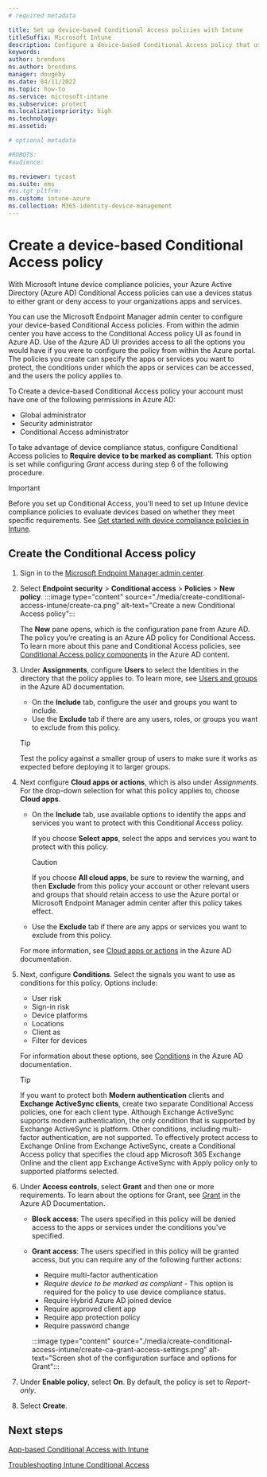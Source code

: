 ```yaml
---
# required metadata

title: Set up device-based Conditional Access policies with Intune
titleSuffix: Microsoft Intune
description: Configure a device-based Conditional Access policy that uses device status from a Microsoft Intune device compliance policies.
keywords:
author: brenduns
ms.author: brenduns
manager: dougeby
ms.date: 04/11/2022
ms.topic: how-to
ms.service: microsoft-intune
ms.subservice: protect
ms.localizationpriority: high
ms.technology:
ms.assetid: 

# optional metadata

#ROBOTS:
#audience:

ms.reviewer: tycast
ms.suite: ems
#ms.tgt_pltfrm:
ms.custom: intune-azure
ms.collection: M365-identity-device-management
---
```


# Create a device-based Conditional Access policy

With Microsoft Intune device compliance policies, your Azure Active Directory (Azure AD) Conditional Access policies can use a devices status to either grant or deny access to your organizations apps and services.

You can use the Microsoft Endpoint Manager admin center to configure your device-based Conditional Access policies. From within the admin center you have access to the Conditional Access policy UI as found in Azure AD. Use of the Azure AD UI provides access to all the options you would have if you were to configure the policy from within the Azure portal. The policies you create can specify the apps or services you want to protect, the conditions under which the apps or services can be accessed, and the users the policy applies to.

To Create a device-based Conditional Access policy your account must have one of the following permissions in Azure AD:

- Global administrator
- Security administrator
- Conditional Access administrator

To take advantage of device compliance status, configure Conditional Access policies to **Require device to be marked as compliant**. This option is set while configuring *Grant* access during step 6 of the following procedure.

> [!IMPORTANT]
> Before you set up Conditional Access, you'll need to set up Intune device compliance policies to evaluate devices based on whether they meet specific requirements. See [Get started with device compliance policies in Intune](device-compliance-get-started.md).

## Create the Conditional Access policy

1. Sign in to the [Microsoft Endpoint Manager admin center](https://go.microsoft.com/fwlink/?linkid=2109431).

2. Select **Endpoint security** > **Conditional access** > **Policies** > **New policy**.
:::image type="content" source="./media/create-conditional-access-intune/create-ca.png" alt-text="Create a new Conditional Access policy":::

   The **New** pane opens, which is the configuration pane from Azure AD. The policy you’re creating is an Azure AD policy for Conditional Access. To learn more about this pane and Conditional Access policies, see [Conditional Access policy components](/azure/active-directory/conditional-access/concept-conditional-access-policies) in the Azure AD content.

3. Under **Assignments**, configure **Users** to select the Identities in the directory that the policy applies to. To learn more, see [Users and groups](/azure/active-directory/conditional-access/concept-conditional-access-users-groups) in the Azure AD documentation.

   - On the **Include** tab, configure the user and groups you want to include.  
   - Use the **Exclude** tab if there are any users, roles, or groups you want to exclude from this policy.

   > [!TIP]
   > Test the policy against a smaller group of users to make sure it works as expected before deploying it to larger groups.

4. Next configure **Cloud apps or actions**, which is also under *Assignments*. For the drop-down selection for what this policy applies to, choose **Cloud apps**.

   - On the **Include** tab, use available options to identify the apps and services you want to protect with this Conditional Access policy.

     If you choose **Select apps**, select the apps and services you want to protect with this policy. 

     > [!CAUTION]
     > If you choose  **All cloud apps**, be sure to review the warning, and then **Exclude** from this policy your account or other relevant users and groups that should retain access to use the Azure portal or Microsoft Endpoint Manager admin center after this policy takes effect.

   - Use the **Exclude** tab if there are any apps or services you want to exclude from this policy.

   For more information, see [Cloud apps or actions](/azure/active-directory/conditional-access/concept-conditional-access-cloud-apps) in the Azure AD documentation.

5. Next, configure **Conditions**. Select the signals you want to use as conditions for this policy. Options include:

   - User risk
   - Sign-in risk
   - Device platforms
   - Locations
   - Client as
   - Filter for devices

   For information about these options, see [Conditions](/azure/active-directory/conditional-access/concept-conditional-access-conditions) in the Azure AD documentation.

   > [!TIP]
   > If you want to protect both **Modern authentication** clients and **Exchange ActiveSync clients**, create two separate Conditional Access policies, one for each client type. Although Exchange ActiveSync supports modern authentication, the only condition that is supported by Exchange ActiveSync is platform. Other conditions, including multi-factor authentication, are not supported. To effectively protect access to Exchange Online from Exchange ActiveSync, create a Conditional Access policy that specifies the cloud app Microsoft 365 Exchange Online and the client app Exchange ActiveSync with Apply policy only to supported platforms selected.

6. Under **Access controls**, select **Grant** and then one or more requirements. To learn about the options for Grant, see [Grant](/azure/active-directory/conditional-access/concept-conditional-access-grant) in the Azure AD Documentation.

   - **Block access**: The users specified in this policy will be denied access to the apps or services under the conditions you've specified.
   - **Grant access**: The users specified in this policy will be granted access, but you can require any of the following further actions:
     - Require multi-factor authentication
     - *Require device to be marked as compliant* - This option is required for the policy to use device compliance status.
     - Require Hybrid Azure AD joined device
     - Require approved client app
     - Require app protection policy
     - Require password change

     :::image type="content" source="./media/create-conditional-access-intune/create-ca-grant-access-settings.png" alt-text="Screen shot of the configuration surface and options for Grant":::

7. Under **Enable policy**, select **On**. By default, the policy is set to *Report-only*.

8. Select **Create**.

## Next steps

[App-based Conditional Access with Intune](app-based-conditional-access-intune.md)

[Troubleshooting Intune Conditional Access](https://support.microsoft.com/help/4456106)
